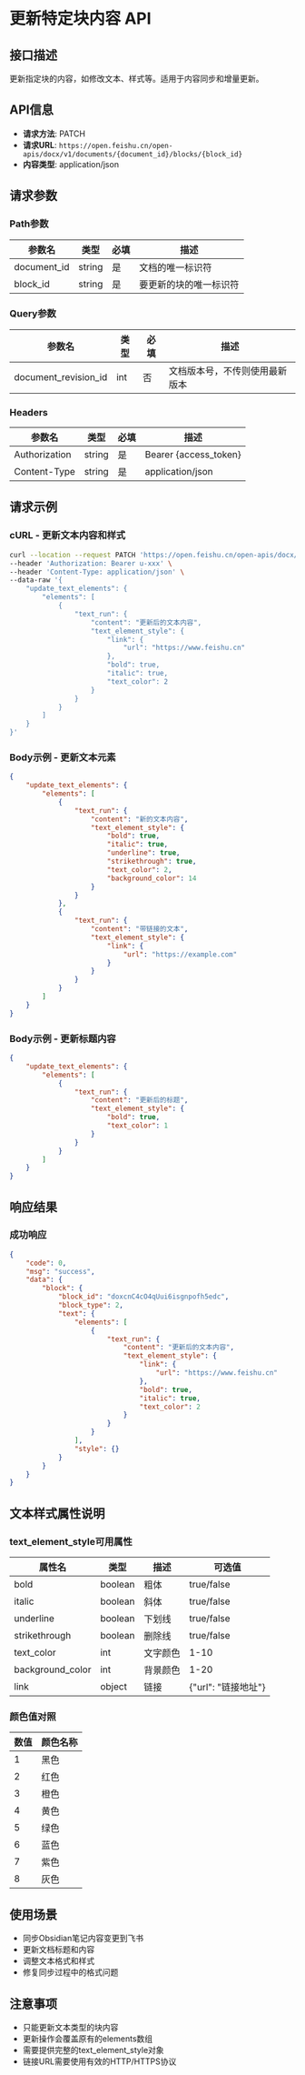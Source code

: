 # 更新特定块内容 API

## 接口描述
更新指定块的内容，如修改文本、样式等。适用于内容同步和增量更新。

## API信息
- **请求方法**: PATCH
- **请求URL**: `https://open.feishu.cn/open-apis/docx/v1/documents/{document_id}/blocks/{block_id}`
- **内容类型**: application/json

## 请求参数

### Path参数
| 参数名 | 类型 | 必填 | 描述 |
|--------|------|------|------|
| document_id | string | 是 | 文档的唯一标识符 |
| block_id | string | 是 | 要更新的块的唯一标识符 |

### Query参数
| 参数名 | 类型 | 必填 | 描述 |
|--------|------|------|------|
| document_revision_id | int | 否 | 文档版本号，不传则使用最新版本 |

### Headers
| 参数名 | 类型 | 必填 | 描述 |
|--------|------|------|------|
| Authorization | string | 是 | Bearer {access_token} |
| Content-Type | string | 是 | application/json |

## 请求示例

### cURL - 更新文本内容和样式
```bash
curl --location --request PATCH 'https://open.feishu.cn/open-apis/docx/v1/documents/doxcnAJ9VRRJqVMYZ1MyKnavXWe/blocks/doxcnC4cO4qUui6isgnpofh5edc' \
--header 'Authorization: Bearer u-xxx' \
--header 'Content-Type: application/json' \
--data-raw '{
    "update_text_elements": {
        "elements": [
            {
                "text_run": {
                    "content": "更新后的文本内容",
                    "text_element_style": {
                        "link": {
                            "url": "https://www.feishu.cn"
                        },
                        "bold": true,
                        "italic": true,
                        "text_color": 2
                    }
                }
            }
        ]
    }
}'
```

### Body示例 - 更新文本元素
```json
{
    "update_text_elements": {
        "elements": [
            {
                "text_run": {
                    "content": "新的文本内容",
                    "text_element_style": {
                        "bold": true,
                        "italic": true,
                        "underline": true,
                        "strikethrough": true,
                        "text_color": 2,
                        "background_color": 14
                    }
                }
            },
            {
                "text_run": {
                    "content": "带链接的文本",
                    "text_element_style": {
                        "link": {
                            "url": "https://example.com"
                        }
                    }
                }
            }
        ]
    }
}
```

### Body示例 - 更新标题内容
```json
{
    "update_text_elements": {
        "elements": [
            {
                "text_run": {
                    "content": "更新后的标题",
                    "text_element_style": {
                        "bold": true,
                        "text_color": 1
                    }
                }
            }
        ]
    }
}
```

## 响应结果

### 成功响应
```json
{
    "code": 0,
    "msg": "success",
    "data": {
        "block": {
            "block_id": "doxcnC4cO4qUui6isgnpofh5edc",
            "block_type": 2,
            "text": {
                "elements": [
                    {
                        "text_run": {
                            "content": "更新后的文本内容",
                            "text_element_style": {
                                "link": {
                                    "url": "https://www.feishu.cn"
                                },
                                "bold": true,
                                "italic": true,
                                "text_color": 2
                            }
                        }
                    }
                ],
                "style": {}
            }
        }
    }
}
```

## 文本样式属性说明

### text_element_style可用属性
| 属性名 | 类型 | 描述 | 可选值 |
|--------|------|------|--------|
| bold | boolean | 粗体 | true/false |
| italic | boolean | 斜体 | true/false |
| underline | boolean | 下划线 | true/false |
| strikethrough | boolean | 删除线 | true/false |
| text_color | int | 文字颜色 | 1-10 |
| background_color | int | 背景颜色 | 1-20 |
| link | object | 链接 | {"url": "链接地址"} |

### 颜色值对照
| 数值 | 颜色名称 |
|------|----------|
| 1 | 黑色 |
| 2 | 红色 |
| 3 | 橙色 |
| 4 | 黄色 |
| 5 | 绿色 |
| 6 | 蓝色 |
| 7 | 紫色 |
| 8 | 灰色 |

## 使用场景
- 同步Obsidian笔记内容变更到飞书
- 更新文档标题和内容
- 调整文本格式和样式
- 修复同步过程中的格式问题

## 注意事项
- 只能更新文本类型的块内容
- 更新操作会覆盖原有的elements数组
- 需要提供完整的text_element_style对象
- 链接URL需要使用有效的HTTP/HTTPS协议 